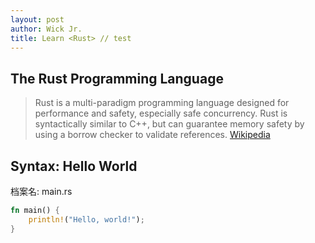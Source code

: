 ```yaml
---
layout: post
author: Wick Jr.
title: Learn <Rust> // test
---
```


## The **Rust** Programming Language

> Rust is a multi-paradigm programming language designed for performance and safety, especially safe concurrency. Rust is syntactically similar to C++, but can guarantee memory safety by using a borrow checker to validate references. [Wikipedia](https://en.wikipedia.org/wiki/Rust_(programming_language))

## Syntax: Hello World

档案名: main.rs

```rust
fn main() {
    println!("Hello, world!");
}
```

